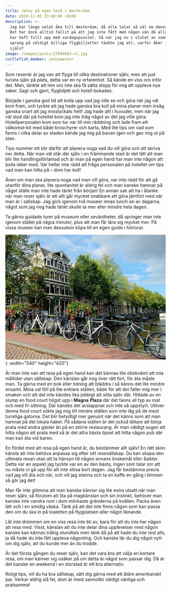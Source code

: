 ```yaml
---
title: Jenny på egen hand i Amsterdam
date: 2019-11-05 23:49:00 +0100
description: >-
  Jag har länge velat åka till Amsterdam, då alla talat så väl om denna stad.
  Det har dock alltid fallit på att jag inte fått med någon vän då alla alltid
  har haft fullt upp med vardagspusslet. Så när jag nu i slutet av sommaren
  sprang på väldigt billiga flygbiljetter tänkte jag att, varför åker jag inte
  själv?
image: /images/posts/27894863-xl.jpg
cuttlefish_member: jennywester
---
```


Som resen&auml;r &auml;r jag van att flyga till olika destinationer sj&auml;lv, men att just turista sj&auml;lv p&aring; plats, detta var en ny erfarenhet. S&aring; k&auml;nde en viss oro inför det. Men, t&auml;nkte att min oro inte ska f&aring; s&auml;tta stopp för mig att uppleva nya saker. Sagt och gjort, flygbiljett och hotell bokades.

Började i ganska god tid att kolla upp vad jag ville se och göra n&auml;r jag v&auml;l kom fram, och tyckte att jag hade ganska bra koll p&aring; mina planer men ins&aring;g ganska snart att jag misslyckats helt\! Jag hade allt i huvudet, men n&auml;r jag v&auml;l stod d&auml;r p&aring; hotellet kom jag inte ih&aring;g n&aring;got av det jag ville göra. Hotellpersonalen kom som tur var till min r&auml;ddning och lade fram ett v&auml;lkomst–kit med b&aring;de broschyrer och karta. Med lite tips om vad som fanns i vilka delar av staden k&auml;nde jag mig p&aring; banan igen och gav mig ut p&aring; stan.

Tips nummer ett blir d&auml;rför att planera noga vad du vill göra och att skriva ner detta. N&auml;r man v&auml;l st&aring;r d&auml;r sj&auml;lv i en fr&auml;mmande stad &auml;r det l&auml;tt att man blir lite handlingsförlamad och &auml;r man p&aring; egen hand har man inte n&aring;gon att bolla id&eacute;er med. Var heller inte r&auml;dd att fr&aring;ga personalen p&aring; hotellet om tips vad man kan hitta p&aring; – dom har koll\!

&Auml;ven om man ska planera noga vad man vill göra, var inte r&auml;dd för att g&aring; utanför dina planer, lite spontanitet &auml;r aldrig fel och man kanske hamnar p&aring; n&aring;got st&auml;lle man inte hade t&auml;nkt fr&aring;n början\! En annan sak att ha i &aring;tanke n&auml;r man reser sj&auml;lv &auml;r att allt g&aring;r mycket snabbare att göra j&auml;mfört med n&auml;r man &auml;r i s&auml;llskap. Jag gick igenom tv&aring; museer innan lunch en av dagarna, n&aring;got som jag nog hade t&auml;nkt skulle ta mer eller mindre hela dagen.

Ta g&auml;rna guidade turer p&aring; museum eller sev&auml;rdheter, d&aring; springer man inte igenom st&auml;llet p&aring; n&aring;gra minuter, plus att man f&aring;r l&auml;ra sig mycket mer. P&aring; vissa museer kan man dessutom köpa till en egen guide i hörlurar.

![](/images/posts/img-7484crop.jpg){: width="540" height="420"}

&Auml;r man inte van att resa p&aring; egen hand kan det k&auml;nnas lite obekv&auml;mt att inta m&aring;ltider utan s&auml;llskap. Den k&auml;nslan g&aring;r nog över r&auml;tt fort, för &auml;ta m&aring;ste man. Ta g&auml;rna med en bok eller tidning att bl&auml;ddra i s&aring; k&auml;nns det lite mindre ensamt. Mina val föll p&aring; lite enklare st&auml;llen, b&aring;de för att det faller mig mer i smaken och att det inte k&auml;ndes lika jobbigt att sitta sj&auml;lv d&auml;r. Hittade av en slump en food court högst upp i **Magna** **Plaza** d&auml;r det fanns all typ av mat och med fri sittning. D&auml;r k&auml;ndes det avslappnat och inte s&aring; uppstyrt. Utöver denna food court sökte jag mig till mindre st&auml;llen som inte l&aring;g p&aring; de mest turistiga gatorna. Det blir betydligt mer genuint n&auml;r det k&auml;nns som att man hamnat p&aring; det lokala haket. P&aring; s&aring;dana st&auml;llen &auml;r det ocks&aring; l&auml;ttare att börja prata med andra g&auml;ster &auml;n p&aring; en större restaurang. &Auml;r man v&auml;ldigt sugen att hitta n&aring;gon att prata med s&aring; &auml;r det allra b&auml;sta tipset att hitta n&aring;gon pub d&auml;r man kan &auml;ta vid baren.

En fördel med att resa p&aring; egen hand &auml;r, du best&auml;mmer allt sj&auml;lv\! En r&auml;tt skön k&auml;nsla att inte behöva anpassa sig efter sitt reses&auml;llskap. Du kan skapa den ultimata resan utan att ta h&auml;nsyn till n&aring;gon annans önskem&aring;l eller &aring;sikter. Detta var en aspekt jag tyckte var en av den b&auml;sta, ingen som talar om att nu m&aring;ste vi g&aring; upp för att inte slösa bort dagen. Jag f&aring;r best&auml;mma precis vad jag vill &auml;ta och n&auml;r, och vill jag stanna och ta en kaffe en g&aring;ng i timmen s&aring; gör jag det\!

Man f&aring;r inte glömma att man kanske k&auml;nner sig lite extra utsatt n&auml;r man reser sj&auml;lv, s&aring; förutom att lita p&aring; magk&auml;nslan och sin instinkt, behöver man kanske inte vandra runt i dom mörkaste gr&auml;nderna p&aring; kv&auml;llen. Packa &auml;ven l&auml;tt och i en smidig v&auml;ska. T&auml;nk p&aring; att det inte finns n&aring;gon som kan passa den om du ska in p&aring; toaletten p&aring; flygplatsen eller n&aring;got liknande.

L&aring;t inte drömmen om en viss resa inte bli av, bara för att du inte har n&aring;gon att resa med. Visst, k&auml;nslan att du inte delar dina upplevelser med n&aring;gon kanske kan k&auml;nnas tr&aring;kig stundtals men t&auml;nk d&aring; p&aring; att hade du inte rest alls, ja d&aring; hade du inte f&aring;tt uppleva n&aring;gonting. Och kanske l&auml;r du dig n&aring;got nytt om dig sj&auml;lv, att du kunde mer &auml;n du trodde.

&Auml;r det första g&aring;ngen du reser sj&auml;lv, kan det vara bra att v&auml;lja en kortare resa, om man k&auml;nner sig os&auml;ker p&aring; om detta &auml;r n&aring;got som passar dig. D&aring; &auml;r det kanske en weekend i en storstad &auml;r ett bra alternativ.

Roligt tips, vill du ha bra s&auml;llskap, s&auml;tt dig g&auml;rna med ett &auml;ldre amerikanskt par. Verkar aldrig sl&aring; fel, dom &auml;r mest sannolikt v&auml;ldigt v&auml;nliga och pratsamma\!

&nbsp;